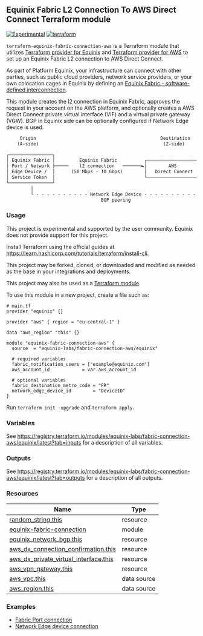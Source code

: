 ## Equinix Fabric L2 Connection To AWS Direct Connect Terraform module

[![Experimental](https://img.shields.io/badge/Stability-Experimental-red.svg)](https://github.com/equinix-labs/standards#about-uniform-standards)
[![terraform](https://github.com/equinix-labs/terraform-equinix-template/actions/workflows/integration.yaml/badge.svg)](https://github.com/equinix-labs/terraform-equinix-template/actions/workflows/integration.yaml)

`terraform-equinix-fabric-connection-aws` is a Terraform module that utilizes [Terraform provider for Equinix](https://registry.terraform.io/providers/equinix/equinix/latest) and [Terraform provider for AWS](https://registry.terraform.io/providers/hashicorp/aws/latest/docs) to set up an Equinix Fabric L2 connection to AWS Direct Connect.

As part of Platform Equinix, your infrastructure can connect with other parties, such as public cloud providers, network service providers, or your own colocation cages in Equinix by defining an [Equinix Fabric - software-defined interconnection](https://docs.equinix.com/en-us/Content/Interconnection/Fabric/Fabric-landing-main.htm).

This module creates the l2 connection in Equinix Fabric, approves the request in your account on the AWS platform, and optionally creates a AWS Direct Connect private virtual interface (VIF) and a virtual private gateway (VGW). BGP in Equinix side can be optionally configured if Network Edge device is used.

```html
     Origin                                              Destination
    (A-side)                                              (Z-side)

┌────────────────┐
│ Equinix Fabric │         Equinix Fabric          ┌────────────────────┐       ┌──────────────────────┐
│ Port / Network ├─────    l2 connection   ───────►│        AWS         │──────►│  Private VIF ─► VGW  │
│ Edge Device /  │      (50 Mbps - 10 Gbps)        │   Direct Connect   │       │     (AWS Region)     │
│ Service Token  │                                 └────────────────────┘       └──────────────────────┘
└────────────────┘                                                                   │
         │                                                                           │
         └ - - - - - - - - - - Network Edge Device - - - - - - - - - - - - - - - - - ┘
                                   BGP peering
```

### Usage

This project is experimental and supported by the user community. Equinix does not provide support for this project.

Install Terraform using the official guides at <https://learn.hashicorp.com/tutorials/terraform/install-cli>.

This project may be forked, cloned, or downloaded and modified as needed as the base in your integrations and deployments.

This project may also be used as a [Terraform module](https://learn.hashicorp.com/collections/terraform/modules).

To use this module in a new project, create a file such as:

```hcl
# main.tf
provider "equinix" {}

provider "aws" { region = "eu-central-1" }

data "aws_region" "this" {}

module "equinix-fabric-connection-aws" {
  source  = "equinix-labs/fabric-connection-aws/equinix"

  # required variables
  fabric_notification_users = ["example@equinix.com"]
  aws_account_id            = var.aws_account_id

  # optional variables
  fabric_destination_metro_code = "FR"
  network_edge_device_id        = "DeviceID"
}

```

Run `terraform init -upgrade` and `terraform apply`.

### Variables

See <https://registry.terraform.io/modules/equinix-labs/fabric-connection-aws/equinix/latest?tab=inputs> for a description of all variables.

### Outputs

See <https://registry.terraform.io/modules/equinix-labs/fabric-connection-aws/equinix/latest?tab=outputs> for a description of all outputs.

### Resources

| Name | Type |
|------|------|
| [random_string.this](https://registry.terraform.io/providers/hashicorp/random/latest/docs/resources/string) | resource |
| [equinix-fabric-connection](https://registry.terraform.io/modules/equinix-labs/fabric-connection/equinix/latest) | module |
| [equinix_network_bgp.this](https://registry.terraform.io/providers/equinix/equinix/latest/docs/resources/equinix_network_bgp) | resource |
| [aws_dx_connection_confirmation.this](https://registry.terraform.io/providers/hashicorp/aws/latest/docs/resources/dx_connection_confirmation) | resource |
| [aws_dx_private_virtual_interface.this](https://registry.terraform.io/providers/hashicorp/aws/latest/docs/resources/dx_private_virtual_interface) | resource |
| [aws_vpn_gateway.this](https://registry.terraform.io/providers/hashicorp/aws/latest/docs/resources/vpn_gateway) | resource |
| [aws_vpc.this](https://registry.terraform.io/providers/hashicorp/aws/latest/docs/data-sources/vpc) | data source |
| [aws_region.this](https://registry.terraform.io/providers/hashicorp/aws/latest/docs/data-sources/region) | data source |

### Examples

- [Fabric Port connection](https://registry.terraform.io/modules/equinix-labs/fabric-connection-aws/equinix/latest/examples/fabric-port-connection/)
- [Network Edge device connection](https://registry.terraform.io/modules/equinix-labs/fabric-connection-aws/equinix/latest/examples/network-edge-device-connection/)
